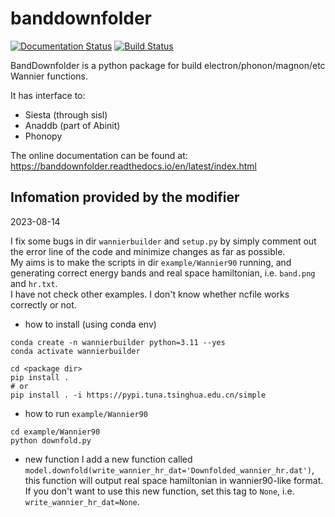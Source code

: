 # banddownfolder
[![Documentation Status](https://readthedocs.org/projects/banddownfolder/badge/?version=latest)](https://banddownfolder.readthedocs.io/en/latest/?badge=latest)
[![Build Status](https://travis-ci.com/mailhexu/banddownfolder.svg?branch=master)](https://travis-ci.com/mailhexu/banddownfolder)

BandDownfolder is a python package for build  electron/phonon/magnon/etc Wannier functions.


It has interface to:
 * Siesta (through sisl)
 * Anaddb (part of Abinit)
 * Phonopy

The online documentation can be found at:
https://banddownfolder.readthedocs.io/en/latest/index.html


## Infomation provided by the modifier
2023-08-14  

I fix some bugs in dir `wannierbuilder` and `setup.py` by simply comment out the error line of the code and minimize changes as far as possible.  
My aims is to make the scripts in dir `example/Wannier90` running, and generating correct energy bands and real space hamiltonian, i.e. `band.png` and `hr.txt`.  
I have not check other examples. I don't know whether ncfile works correctly or not.  



+ how to install (using conda env)
```
conda create -n wannierbuilder python=3.11 --yes
conda activate wannierbuilder

cd <package dir>
pip install . 
# or
pip install . -i https://pypi.tuna.tsinghua.edu.cn/simple
```

+ how to run `example/Wannier90`
```
cd example/Wannier90
python downfold.py
```

+ new function
I add a new function called `model.downfold(write_wannier_hr_dat='Downfolded_wannier_hr.dat')`,  
this function will output real space hamiltonian in wannier90-like format.
If you don't want to use this new function, set this tag to `None`, i.e. `write_wannier_hr_dat=None`.
